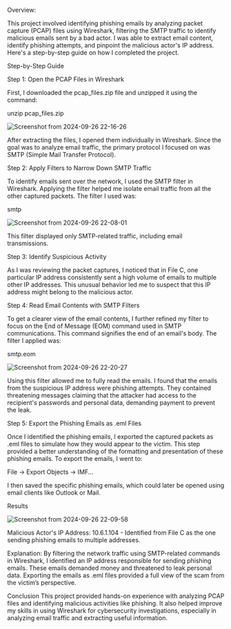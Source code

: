 Overview:

This project involved identifying phishing emails by analyzing packet capture (PCAP) files using Wireshark, filtering the SMTP traffic to identify malicious emails sent by a bad actor. I was able to extract email content, identify phishing attempts, and pinpoint the malicious actor's IP address. Here's a step-by-step guide on how I completed the project.

Step-by-Step Guide

Step 1: Open the PCAP Files in Wireshark

First, I downloaded the pcap\_files.zip file and unzipped it using the command:

unzip pcap_files.zip

![Screenshot from 2024-09-26 22-16-26](https://github.com/user-attachments/assets/1000acf8-9a69-449a-bf29-3f4ef76ff498)


After extracting the files, I opened them individually in Wireshark. Since the goal was to analyze email traffic, the primary protocol I focused on was SMTP (Simple Mail Transfer Protocol).

Step 2: Apply Filters to Narrow Down SMTP Traffic

To identify emails sent over the network, I used the SMTP filter in Wireshark. Applying the filter helped me isolate email traffic from all the other captured packets. The filter I used was:

smtp

![Screenshot from 2024-09-26 22-08-01](https://github.com/user-attachments/assets/6d9a8129-cb92-4a7f-8bd6-da58cda75fe3)

This filter displayed only SMTP-related traffic, including email transmissions.

Step 3: Identify Suspicious Activity

As I was reviewing the packet captures, I noticed that in File C, one particular IP address consistently sent a high volume of emails to multiple other IP addresses. This unusual behavior led me to suspect that this IP address might belong to the malicious actor.

Step 4: Read Email Contents with SMTP Filters

To get a clearer view of the email contents, I further refined my filter to focus on the End of Message (EOM) command used in SMTP communications. This command signifies the end of an email's body. The filter I applied was:

smtp.eom

![Screenshot from 2024-09-26 22-20-27](https://github.com/user-attachments/assets/67b9b987-0f4d-474b-bc82-9bffb2f0e88b)



Using this filter allowed me to fully read the emails. I found that the emails from the suspicious IP address were phishing attempts. They contained threatening messages claiming that the attacker had access to the recipient's passwords and personal data, demanding payment to prevent the leak.

Step 5: Export the Phishing Emails as .eml Files

Once I identified the phishing emails, I exported the captured packets as .eml files to simulate how they would appear to the victim. This step provided a better understanding of the formatting and presentation of these phishing emails. To export the emails, I went to:

File -> Export Objects -> IMF...

I then saved the specific phishing emails, which could later be opened using email clients like Outlook or Mail.

Results

![Screenshot from 2024-09-26 22-09-58](https://github.com/user-attachments/assets/e6f8fbff-568c-4224-a8e8-ce99b27ee380)

Malicious Actor's IP Address: 10.6.1.104 - Identified from File C as the one sending phishing emails to multiple addresses.


Explanation: By filtering the network traffic using SMTP-related commands in Wireshark, I identified an IP address responsible for sending phishing emails. These emails demanded money and threatened to leak personal data. Exporting the emails as .eml files provided a full view of the scam from the victim’s perspective.


Conclusion
This project provided hands-on experience with analyzing PCAP files and identifying malicious activities like phishing. It also helped improve my skills in using Wireshark for cybersecurity investigations, especially in analyzing email traffic and extracting useful information.
